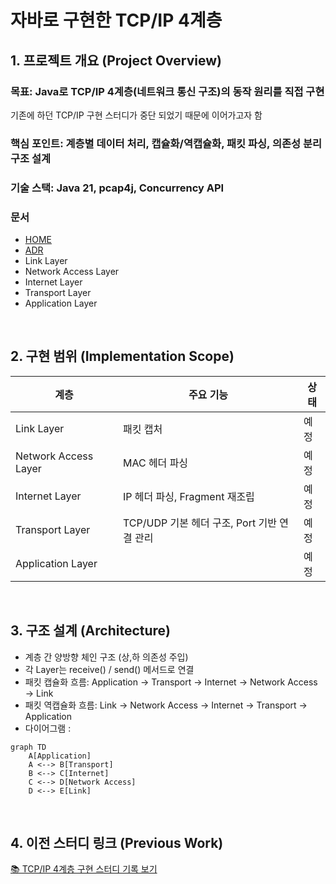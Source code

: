 # 자바로 구현한 TCP/IP 4계층


## 1. 프로젝트 개요 (Project Overview)

### 목표: Java로 TCP/IP 4계층(네트워크 통신 구조)의 동작 원리를 직접 구현
기존에 하던 TCP/IP 구현 스터디가 중단 되었기 때문에 이어가고자 함
### 핵심 포인트: 계층별 데이터 처리, 캡슐화/역캡슐화, 패킷 파싱, 의존성 분리 구조 설계
### 기술 스택: Java 21, pcap4j, Concurrency API 
### 문서 
- [HOME](https://github.com/SeungminShin97/TCP-IP/wiki)
- [ADR](https://github.com/SeungminShin97/TCP-IP/wiki/ADR)
- Link Layer
- Network Access Layer
- Internet Layer
- Transport Layer
- Application Layer

<br>

## 2. 구현 범위 (Implementation Scope)

|계층|주요 기능|상태|
|-|-|-|
|Link Layer          |패킷 캡처                                | 예정 |
|Network Access Layer|MAC 헤더 파싱                            | 예정 |
|Internet Layer      |IP 헤더 파싱, Fragment 재조립             | 예정 |
|Transport Layer     |TCP/UDP 기본 헤더 구조, Port 기반 연결 관리 | 예정 |
|Application Layer   |		| 예정 |

<br>

## 3. 구조 설계 (Architecture)

- 계층 간 양방향 체인 구조 (상,하 의존성 주입)
- 각 Layer는 receive() / send() 메서드로 연결
- 패킷 캡슐화 흐름: Application → Transport → Internet → Network Access → Link
- 패킷 역캡슐화 흐름: Link → Network Access → Internet → Transport → Application
- 다이어그램 :

```mermaid
graph TD
    A[Application]
    A <--> B[Transport]
    B <--> C[Internet]
    C <--> D[Network Access]
    D <--> E[Link]
```

<br>

## 4. 이전 스터디 링크 (Previous Work)

[📚 TCP/IP 4계층 구현 스터디 기록 보기](https://github.com/Software-development-methodology)

<br>

<!--
## 5. 향후 계획 (Next Steps)

Transport Layer 완성 (TCP 3-way handshake 구조 실습)
패킷 송수신 GUI 시뮬레이터 (패킷 시각화)
테스트 자동화 및 pcap 파일 기반 단위 테스트


6. 참고 자료 (References)

RFC 791, RFC 793
pcap4j 공식 문서
《TCP/IP Illustrated》 Vol.1
-->
